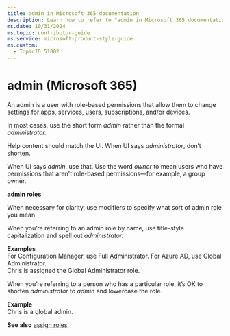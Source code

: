 ```yaml
---
title: admin in Microsoft 365 documentation
description: Learn how to refer to "admin in Microsoft 365 documentation" in your content.
ms.date: 10/31/2024
ms.topic: contributor-guide
ms.service: microsoft-product-style-guide
ms.custom:
  - TopicID 51002
---
```



# admin (Microsoft 365)

An admin is a user with role-based permissions that allow them to change settings for apps, services, users, subscriptions, and/or devices. 

In most cases, use the short form *admin* rather than the formal *administrator.* 

Help content should match the UI. When UI says *administrator*, don’t shorten. 

When UI says *admin*, use that. Use the word *owner* to mean users who have permissions that aren't role-based permissions—for example, a group owner.

**admin roles**

When necessary for clarity, use modifiers to specify what sort of admin role you mean. 

When you’re referring to an admin role by name, use title-style capitalization and spell out *administrator.*

**Examples**  
For Configuration Manager, use Full Administrator. For Azure AD, use Global Administrator.  
Chris is assigned the Global Administrator role.

When you’re referring to a person who has a particular role, it’s OK to shorten *administrator* to *admin* and lowercase the role.

**Example**  
Chris is a global admin.

**See also** [assign roles](~\a_z_names_terms\a\assign-roles.md) ​


